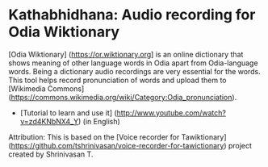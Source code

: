 Kathabhidhana: Audio recording for Odia Wiktionary
===================================

[Odia Wiktionary] (https://or.wiktionary.org] is an online dictionary that shows meaning of other language words in Odia apart from Odia-language words. Being a dictionary audio recordings are very essential for the words. This tool helps record pronunciation of words and upload them to [Wikimedia Commons] (https://commons.wikimedia.org/wiki/Category:Odia_pronunciation).

* [Tutorial to learn and use it] (http://www.youtube.com/watch?v=zd4KNbNX4_Y) (in English)

Attribution:
This is based on the [Voice recorder for Tawiktionary] (https://github.com/tshrinivasan/voice-recorder-for-tawictionary) project created by Shrinivasan T.
